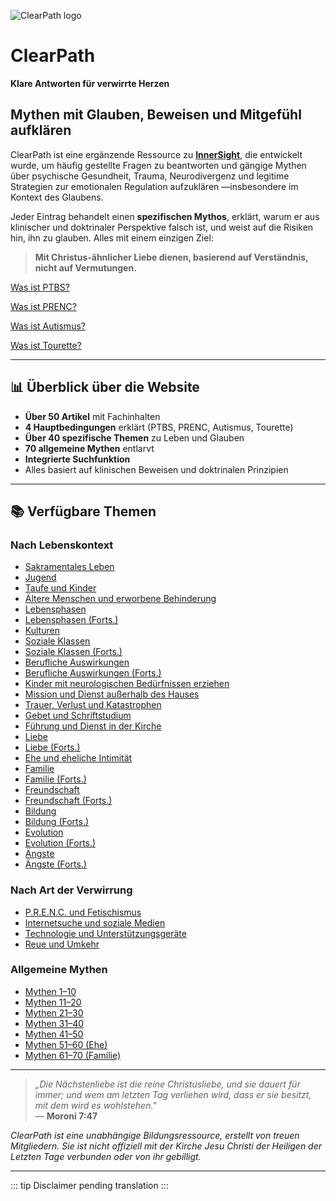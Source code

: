 ﻿![ClearPath logo](https://inner-clarity.github.io/InnerSight/logo.svg)

# ClearPath  
**Klare Antworten für verwirrte Herzen**

## Mythen mit Glauben, Beweisen und Mitgefühl aufklären

ClearPath ist eine ergänzende Ressource zu **[InnerSight](https://inner-clarity.github.io/InnerSight/)**, die entwickelt wurde, um häufig gestellte Fragen zu beantworten und gängige Mythen über psychische Gesundheit, Trauma, Neurodivergenz und legitime Strategien zur emotionalen Regulation aufzuklären —insbesondere im Kontext des Glaubens.

Jeder Eintrag behandelt einen **spezifischen Mythos**, erklärt, warum er aus klinischer und doktrinaler Perspektive falsch ist, und weist auf die Risiken hin, ihn zu glauben. Alles mit einem einzigen Ziel:  
> **Mit Christus-ähnlicher Liebe dienen, basierend auf Verständnis, nicht auf Vermutungen.**

[Was ist PTBS?](/de/tept)

[Was ist PRENC?](/de/prenc)

[Was ist Autismus?](/de/autismo)

[Was ist Tourette?](/de/tourette)

---

## 📊 Überblick über die Website

- **Über 50 Artikel** mit Fachinhalten
- **4 Hauptbedingungen** erklärt (PTBS, PRENC, Autismus, Tourette)
- **Über 40 spezifische Themen** zu Leben und Glauben
- **70 allgemeine Mythen** entlarvt
- **Integrierte Suchfunktion**
- Alles basiert auf klinischen Beweisen und doktrinalen Prinzipien

---

## 📚 Verfügbare Themen

### Nach Lebenskontext
- [Sakramentales Leben](mitos-sacramental.md)  
- [Jugend](mitos-juventud.md)  
- [Taufe und Kinder](mitos-bautismo.md)  
- [Ältere Menschen und erworbene Behinderung](mitos-adultos-mayores.md)  
- [Lebensphasen](mitos-etapas-de-la-vida.md)  
- [Lebensphasen (Forts.)](mitos-etapas-de-la-vida-continuacion.md)  
- [Kulturen](mitos-culturas.md)  
- [Soziale Klassen](mitos-clases-sociales.md)  
- [Soziale Klassen (Forts.)](mitos-clases-sociales-continuacion.md)  
- [Berufliche Auswirkungen](mitos-laboral.md)  
- [Berufliche Auswirkungen (Forts.)](mitos-laboral-continuacion.md)  
- [Kinder mit neurologischen Bedürfnissen erziehen](mitos-crianza.md)  
- [Mission und Dienst außerhalb des Hauses](mitos-mision.md)  
- [Trauer, Verlust und Katastrophen](mitos-duelo.md)  
- [Gebet und Schriftstudium](mitos-oracion.md)  
- [Führung und Dienst in der Kirche](mitos-liderazgo.md)  
- [Liebe](mitos-amor.md)  
- [Liebe (Forts.)](mitos-amor-continuacion.md)  
- [Ehe und eheliche Intimität](mitos-relaciones.md)  
- [Familie](mitos-familia.md)  
- [Familie (Forts.)](mitos-familia-continuacion.md)  
- [Freundschaft](mitos-amistad.md)  
- [Freundschaft (Forts.)](mitos-amistad-continuacion.md)  
- [Bildung](mitos-educacion.md)  
- [Bildung (Forts.)](mitos-educacion-continuacion.md)  
- [Evolution](mitos-evolucion.md)  
- [Evolution (Forts.)](mitos-evolucion-continuacion.md)  
- [Ängste](mitos-miedos.md)  
- [Ängste (Forts.)](mitos-miedos-continuacion.md)  

### Nach Art der Verwirrung
- [P.R.E.N.C. und Fetischismus](mitos-fetichismo.md)  
- [Internetsuche und soziale Medien](mitos-internet.md)  
- [Technologie und Unterstützungsgeräte](mitos-tecnologia.md)  
- [Reue und Umkehr](mitos-arrepentimiento.md)  

### Allgemeine Mythen
- [Mythen 1–10](mitos-generales-1.md)  
- [Mythen 11–20](mitos-generales-2.md)  
- [Mythen 21–30](mitos-generales-3.md)  
- [Mythen 31–40](mitos-generales-4.md)  
- [Mythen 41–50](mitos-generales-5.md)  
- [Mythen 51–60 (Ehe)](mitos-generales-6.md)  
- [Mythen 61–70 (Familie)](mitos-generales-7.md)  

---

> *„Die Nächstenliebe ist die reine Christusliebe, und sie dauert für immer; und wem am letzten Tag verliehen wird, dass er sie besitzt, mit dem wird es wohlstehen."*  
> — **Moroni 7:47**

*ClearPath ist eine unabhängige Bildungsressource, erstellt von treuen Mitgliedern. Sie ist nicht offiziell mit der Kirche Jesu Christi der Heiligen der Letzten Tage verbunden oder von ihr gebilligt.*

---

::: tip
Disclaimer pending translation
:::
